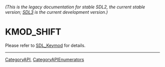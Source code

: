 ###### (This is the legacy documentation for stable SDL2, the current stable version; [SDL3](https://wiki.libsdl.org/SDL3/) is the current development version.)
# KMOD_SHIFT

Please refer to [SDL_Keymod](SDL_Keymod) for details.

----
[CategoryAPI](CategoryAPI), [CategoryAPIEnumerators](CategoryAPIEnumerators)

